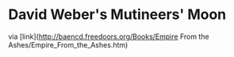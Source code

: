 # David Weber's Mutineers' Moon

via [link](http://baencd.freedoors.org/Books/Empire From the Ashes/Empire_From_the_Ashes.htm)
